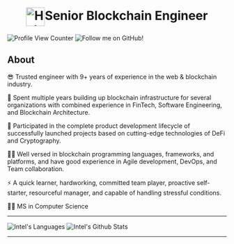 <h1 align="center"><img align="center" width="43" alt="Hi there!" src="https://raw.githubusercontent.com/MartinHeinz/MartinHeinz/master/wave.gif" />Senior Blockchain Engineer</h1>

![Profile View Counter](https://komarev.com/ghpvc/?username=jamesyangdev01)
![Follow me on GitHub!](https://img.shields.io/github/followers/jamesyangdev01?)

## About

😎 Trusted engineer with 9+ years of experience in the web & blockchain industry.

🔭 Spent multiple years building up blockchain infrastructure for several organizations with combined experience in FinTech, Software Engineering, and Blockchain Architecture.

🚀 Participated in the complete product development lifecycle of successfully launched projects based on cutting-edge technologies of DeFi and Cryptography.

👨‍💻 Well versed in blockchain programming languages, frameworks, and platforms,  and have good experience in Agile development, DevOps, and Team collaboration.

⚡ A quick learner, hardworking, committed team player, proactive self-starter, resourceful manager, and capable of handling stressful conditions.

👨‍🎓 MS in Computer Science



--- 

<img align="center" alt="Intel's Languages" src="https://github-readme-stats.vercel.app/api/top-langs/?username=jamesyangdev01&theme=dark&hide_progress=true&hide_border=true" />
<img align="center" alt="Intel's Github Stats" src="https://github-readme-stats.vercel.app/api?username=jamesyangdev01&show_icons=true&hide_border=true&theme=dark&rank_icon=github&show_icons=true" />

---
